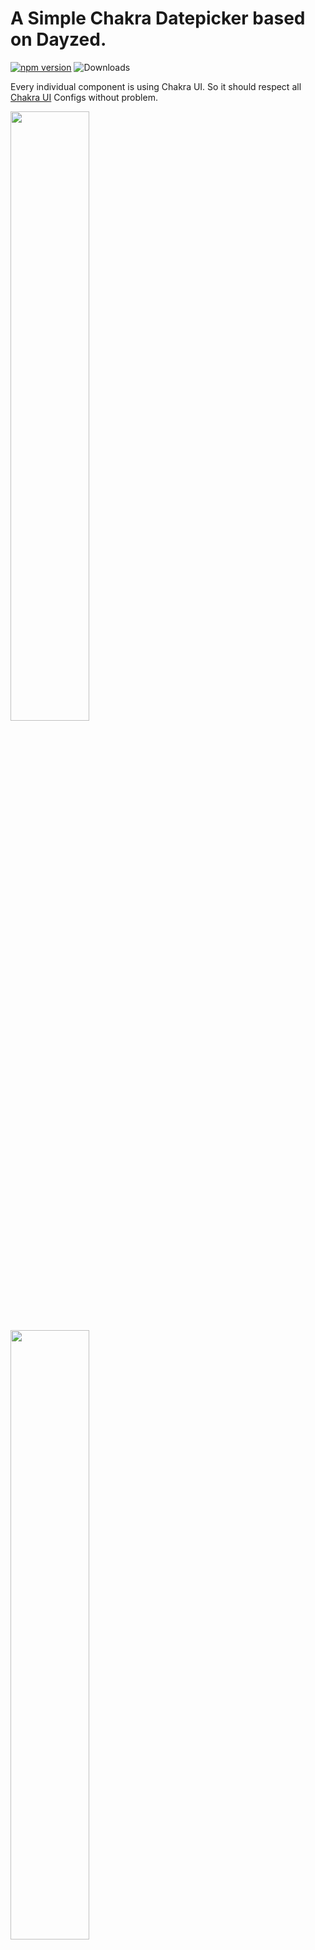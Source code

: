 # A Simple Chakra Datepicker based on Dayzed.

[![npm version](https://badge.fury.io/js/chakra-dayzed-datepicker.svg)](https://badge.fury.io/js/chakra-dayzed-datepicker) ![Downloads](https://img.shields.io/npm/dm/chakra-dayzed-datepicker.svg)


Every individual component is using Chakra UI. So it should respect all [Chakra UI](https://github.com/chakra-ui/chakra-ui) Configs without problem.

<img src="https://user-images.githubusercontent.com/35160613/141594524-35a0c536-d9fd-4528-bd56-f647b98755be.gif" height="50%"/>
<img src="https://user-images.githubusercontent.com/35160613/141594549-31f55369-6e0e-4818-9351-6f515e3f1f84.gif" height="50%"/>

The componenent itself has to use some `date` library

Highly recommend just copy/paste the source code from `/src` to customize however you want. 

## Install the dependency
Npm
```
npm i date-fns dayzed
```
```
npm i chakra-dayzed-datepicker
```

Yarn:
```
yarn add date-fns dayzed
```
```
yarn add chakra-dayzed-datepicker
```

## Basic usage
### Single
```jsx
  const [date, setDate] = useState(new Date());
  
  <SingleDatepicker
    name="date-input"
    date={date}
    onDateChange={setDate}
  />

```
### Range:
Note that this list will have one value during the selection process. Your system won't work if you try to control this directly as `[startDate, endDate]` because we'll try to set `selectedDates` to `[intermediateSelection]` and the length of the resulting `selectedDates` is meaningful to the datepicker.
```jsx
  const [selectedDates, setSelectedDates] = useState<Date[]>([new Date(), new Date()]);
  
  <RangeDatepicker
    selectedDates={selectedDates}
    onDateChange={setSelectedDates}
  />
```
### propsConfigs: 
`dateNavBtnProps` extends from `ButtonProps` of Chakra-UI
This allows you to override the default behavior however your want as long as supported by Chakra-UI.</br>

```ts
dayOfMonthBtnProps = {
  defaultBtnProps,
  isInRangeBtnProp,
  selectedBtnProps,
  todayBtnProps
}
```
`dayOfMonthBtnProps` allows you to customzie date btn style based on the state. </br>
Style precedence: `default` < `isInRange` < `seleted` < `today`.

`popoverCompProps` might be useful when you want to setup some simple styles like text color globally
```ts
popoverCompProps = {
  popoverContentProps,
  popoverBodyProps
}
```

<br/>Example:
```js
  propsConfigs={{
    dateNavBtnProps: {
      colorScheme: "blue",
      variant: "outline"
    },
    dayOfMonthBtnProps: {
      defaultBtnProps: {
        borderColor: "red.300",
        _hover: {
          background: 'blue.400',
        }
      },
      isInRangeBtnProps: {
        color: "yellow",
      },
      selectedBtnProps: {
        background: "blue.200",
        color: "green",
      },
      todayBtnProps: {
        background: "teal.400",
      }
    },
    inputProps: {
      size: "sm"
    },
    popoverCompProps: {
      popoverContentProps: {
        background: "gray.700",
        color: "white",
      },
    },
  }}
```

### configs: 
Non Chakra-related configurations :
```
  configs={{
    dateFormat: 'yyyy-MM-dd',
    dayNames: 'abcdefg'.split(''), // length of 7
    monthNames: 'ABCDEFGHIJKL'.split(''), // length of 12
    firstDayOfWeek: 2, // default is 0, the dayNames[0], which is Sunday if you don't specify your own dayNames,
  }}
```

### other props: 

Name                  |single/range  | Type                   | Default value           | Description
----------------------|--------------|------------------------|-------------------------|--------------
name                  |both          | string                 | undefined               | name attribute for `<input />` element
usePortal             |both          | boolean                | undefined               | to prevent parent styles from clipping or hiding content
defaultIsOpen         |both          | boolean                | false                   | open the date panel at the beginning
closeOnSelect         |both          | boolean                | true                    | close the date panel upon the complete selection
minDate               |both          | Date                   | undefined               | minimum date
maxDate               |both          | Date                   | undefined               | maximum date
disabledDates         |single        | Set<number>            | undefined               | for single datepicker only, uses `startOfDay` as comparison, e.g., `  disabledDates={new Set([startOfDay(new Date()).getTime()}`

For version < `npm@0.1.6`:</br>
`dayOfMonthBtnProps` extends from `ButtonProps` and has only `selectedBg` support,
```ts
  dayOfMonthBtnProps: {
    borderColor: "red.300",
    selectedBg: "blue.200",
    _hover: {
      bg: 'blue.400',
    }
  },
```
